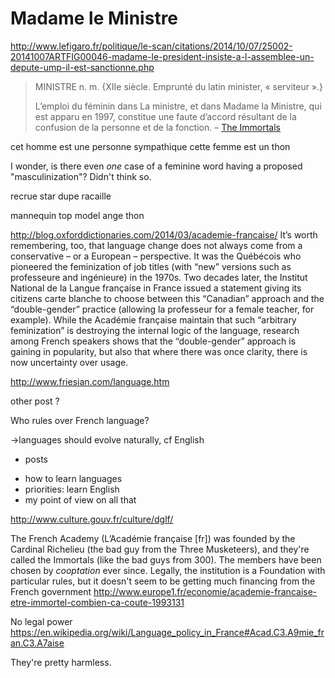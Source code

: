 Madame le Ministre
===


http://www.lefigaro.fr/politique/le-scan/citations/2014/10/07/25002-20141007ARTFIG00046-madame-le-president-insiste-a-l-assemblee-un-depute-ump-il-est-sanctionne.php

>MINISTRE n. m. {XIIe siècle. Emprunté du latin minister, « serviteur ».}
>
>L’emploi du féminin dans La ministre, et dans Madame la Ministre, qui est apparu en 1997, constitue une faute d’accord résultant de la confusion de la personne et de la fonction.
> &ndash; [The Immortals](http://www.academie-francaise.fr/le-dictionnaire-la-9e-edition/exemples-de-remarques-normatives)



cet homme est une personne sympathique
cette femme est un thon

I wonder, is there even *one* case of a feminine word having a proposed "masculinization"? Didn't think so.


recrue
star
dupe
racaille



mannequin
top model
ange
thon


http://blog.oxforddictionaries.com/2014/03/academie-francaise/
It’s worth remembering, too, that language change does not always come from a conservative – or a European – perspective. It was the Québécois who pioneered the feminization of job titles (with “new” versions such as professeure and ingénieure) in the 1970s. Two decades later, the Institut National de la Langue française in France issued a statement giving its citizens carte blanche to choose between this “Canadian” approach and the “double-gender” practice (allowing la professeur for a female teacher, for example). While the Académie française maintain that such “arbitrary feminization” is destroying the internal logic of the language, research among French speakers shows that the “double-gender” approach is gaining in popularity, but also that where there was once clarity, there is now uncertainty over usage.


http://www.friesian.com/language.htm


other post ?

Who rules over French language?

->languages should evolve naturally, cf English
+ posts
- how to learn languages
- priorities: learn English
- my point of view on all that


http://www.culture.gouv.fr/culture/dglf/

The French Academy (L’Académie française [fr]) was founded by the Cardinal Richelieu (the bad guy from the Three Musketeers), and they're called the Immortals (like the bad guys from 300). The members have been chosen by *cooptation* ever since. Legally, the institution is a Foundation with particular rules, but it doesn't seem to be getting much financing from the French government
http://www.europe1.fr/economie/academie-francaise-etre-immortel-combien-ca-coute-1993131

No legal power
https://en.wikipedia.org/wiki/Language_policy_in_France#Acad.C3.A9mie_fran.C3.A7aise

They're pretty harmless.
